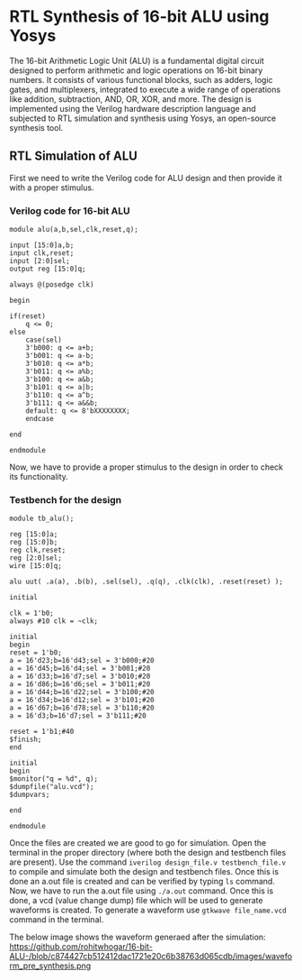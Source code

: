 # RTL Synthesis of 16-bit ALU using Yosys
The 16-bit Arithmetic Logic Unit (ALU) is a fundamental digital circuit designed to perform arithmetic and logic operations on 16-bit binary numbers. It consists of various functional blocks, such as adders, logic gates, and multiplexers, integrated to execute a wide range of operations like addition, subtraction, AND, OR, XOR, and more. The design is implemented using the Verilog hardware description language and subjected to RTL simulation and synthesis using Yosys, an open-source synthesis tool.

## RTL Simulation of ALU
First we need to write the Verilog code for ALU design and then provide it with a proper stimulus. 
### Verilog code for 16-bit ALU 
```
module alu(a,b,sel,clk,reset,q);

input [15:0]a,b;
input clk,reset;
input [2:0]sel;
output reg [15:0]q;

always @(posedge clk)

begin

if(reset)
	q <= 0;
else
	case(sel)
	3'b000: q <= a+b;
	3'b001: q <= a-b;
	3'b010: q <= a*b;
	3'b011: q <= a%b;
	3'b100: q <= a&b;
	3'b101: q <= a|b;
	3'b110: q <= a^b;
	3'b111: q <= a&&b;
	default: q <= 8'bXXXXXXXX;
	endcase
	
end

endmodule
```

Now, we have to provide a proper stimulus to the design in order to check its functionality.
### Testbench for the design
```
module tb_alu();

reg [15:0]a;
reg [15:0]b;
reg clk,reset;
reg [2:0]sel;
wire [15:0]q;

alu uut( .a(a), .b(b), .sel(sel), .q(q), .clk(clk), .reset(reset) );

initial

clk = 1'b0;
always #10 clk = ~clk;

initial 
begin
reset = 1'b0;
a = 16'd23;b=16'd43;sel = 3'b000;#20
a = 16'd45;b=16'd4;sel = 3'b001;#20
a = 16'd33;b=16'd7;sel = 3'b010;#20
a = 16'd86;b=16'd6;sel = 3'b011;#20
a = 16'd44;b=16'd22;sel = 3'b100;#20
a = 16'd34;b=16'd12;sel = 3'b101;#20
a = 16'd67;b=16'd78;sel = 3'b110;#20
a = 16'd3;b=16'd7;sel = 3'b111;#20

reset = 1'b1;#40
$finish;
end

initial
begin
$monitor("q = %d", q);
$dumpfile("alu.vcd");
$dumpvars;

end

endmodule
```
Once the files are created we are good to go for simulation. Open the terminal in the proper directory (where both the design and testbench files are present). 
Use the command `iverilog design_file.v testbench_file.v` to compile and simulate both the design and testbench files. Once this is done an a.out  file is created and can be verified by typing `ls` command.
Now, we have to run the a.out file using `./a.out` command. Once this is done, a vcd (value change dump) file which will be used to generate waveforms is created. To generate a waveform use `gtkwave file_name.vcd` command in the terminal. 

The below image shows the waveform generaed after the simulation: 
https://github.com/rohitwhogar/16-bit-ALU-/blob/c874427cb512412dac1721e20c6b38763d065cdb/images/waveform_pre_synthesis.png  

